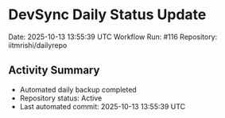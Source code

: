 # DevSync Daily Status Update
Date: 2025-10-13 13:55:39 UTC
Workflow Run: #116
Repository: iitmrishi/dailyrepo

## Activity Summary
- Automated daily backup completed
- Repository status: Active
- Last automated commit: 2025-10-13 13:55:39 UTC
